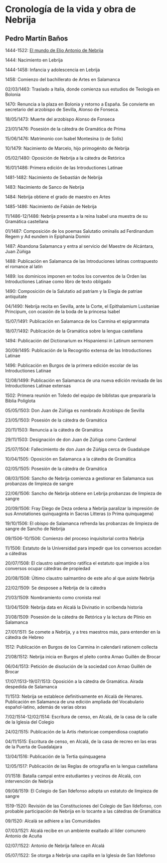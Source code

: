 [comment]: <> (pon las fechas con del formato dd/mm/yyyy )
[comment]: <> (un rango de fechas es separado por un guión)

# Cronología de la vida y obra de Nebrija
## Pedro Martín Baños

1444-1522: [El mundo de Elio Antonio de Nebrija](https://tecnibus22.site/jescuderobus/viernes/Nebrija/mundo.html)

1444: Nacimiento en Lebrija

1444-1458: Infancia y adolescencia en Lebrija

1458: Comienzo del bachillerato de Artes en Salamanca

02/03/1463: Traslado a Italia, donde comienza sus estudios de Teología en Bolonia 

1470: Renuncia a la plaza en Bolonia y retorno a España. Se convierte en secretario del arzobispo de Sevilla, Alonso de Fonseca.

18/05/1473: Muerte del arzobispo Alonso de Fonseca

23/01/1476: Posesión de la cátedra de Gramática de Prima 

15/06/1476: Matrimonio con Isabel Montesina (o de Solís) 

10/1479: Nacimiento de Marcelo, hijo primogénito de Nebrija

05/02/1480:  Oposición de Nebrija a la cátedra de Retórica 

16/01/1486: Primera edición de las Introductiones Latinae 

1481-1482: Nacimiento de Sebastián de Nebrija

1483: Nacimiento de Sanco de Nebrija

1484: Nebrija obtiene el grado de maestro en Artes 

1485-1486: Nacimiento de Fabián de Nebrija

11/1486-12/1486: Nebrija presenta a la reina Isabel una muestra de su Gramática castellana 

01/1487: Composición de los poemas Salutatio ominalis ad Ferdinandum Regem y Ad 
eundem in Epiphania Domini 

1487: Abandona Salamanca y entra al servicio del Maestre de Alcántara, Juan Zúñiga

1488: Publicación en Salamanca de las Introduciones latinas contrapuesto el romance al 
latín 

1489: los dominicos imponen en todos los conventos de la Orden las Introductiones Latinae como libro de texto obligado 

1490: Composición de la Salutatio ad patriam y la Elegia de patriae antiquitate 

04/1490: Nebrija recita en Sevilla, ante la Corte, el Epithalamium Lusitaniae Principum, con 
ocasión de la boda de la princesa Isabel

15/07/1491: Publicación en Salamanca de los Carmina et epigrammata

18/07/1492: Publicación de la Gramática sobre la lengua castellana 

1494: Publicación del Dictionarium ex Hispaniensi in Latinum sermonem

30/09/1495: Publicación de la Recognitio extensa de las Introductiones Latinae

1496: Publicación en Burgos de la primera edición escolar de las Introductiones Latinae 

12/08/1499: Publicación en Salamanca de una nueva edición revisada de las 
Introductiones Latinae extensas

1502: Primera reunión en Toledo del equipo de biblistas que prepararía la Biblia Políglota 

05/05/1503: Don Juan de Zúñiga es nombrado Arzobispo de Sevilla 

23/05/1503: Posesión de la cátedra de Gramática 

20/11/1503: Renuncia a la cátedra de Gramática 

29/11/1503: Designación de don Juan de Zúñiga como Cardenal

25/07/1504: Fallecimiento de don Juan de Zúñiga cerca de Guadalupe

10/04/1505: Oposición en Salamanca a la cátedra de Gramática

02/05/1505: Posesión de la cátedra de Gramática

08/03/1506: Sancho de Nebrija comienza a gestionar en Salamanca sus probanzas de 
limpieza de sangre

22/06/1506: Sancho de Nebrija obtiene en Lebrija probanzas de limpieza de sangre 

20/09/1506: Fray Diego de Deza ordena a Nebrija paralizar la impresión de sus 
Annotationes quinquaginta in Sacras Litteras (o Prima quinquagena)

19/10/1506: El obispo de Salamanca refrenda las probanzas de limpieza de sangre de 
Sancho de Nebrija 

09/1506-10/1506: Comienzo del proceso inquisitorial contra Nebrija

11/1506: Estatuto de la Universidad para impedir que los conversos accedan a cátedras

20/07/1508: El claustro salmantino ratifica el estatuto que impide a los conversos ocupar cátedras de propiedad

20/08/1508: Último claustro salmantino de este año al que asiste Nebrija

22/02/1509: Se desposee a Nebrija de la cátedra 

21/03/1509: Nombramiento como cronista real

13/04/1509: Nebrija data en Alcalá la Divinatio in scribenda historia 

31/08/1509: Posesión de la cátedra de Retórica y la lectura de Plinio en Salamanca

27/01/1511: Se comete a Nebrija, y a tres maestros más, para entender en la cátedra de Hebreo 

1512: Publicación en Burgos de los Carmina in calendarii rationem collecta

21/08/1512: Nebrija inicia en Burgos el pleito contra Arnao Guillén de Brocar

06/04/1513: Petición de disolución de la sociedad con Arnao Guillén de Brocar

17/07/1513-19/07/1513: Oposición a la cátedra de Gramática. Airada despedida de Salamanca

11/1513: Nebrija se establece definitivamente en Alcalá de Henares. Publicación en Salamanca de una edición ampliada del Vocabulario español-latino, además de varias obras

7/02/1514-12/02/1514: Escritura de censo, en Alcalá, de la casa de la calle de la Iglesia del Colegio

24/02/1515: Publicación de la Artis rhetoricae compendiosa coaptatio

04/11/1515: Escritura de censo, en Alcalá, de la casa de recreo en las eras de la Puerta de Guadalajara

13/04/1516: Publicación de la Tertia quinquagena

12/05/1517: Publicación de las Reglas de ortografía en la lengua castellana

01/1518: Batalla campal entre estudiantes y vecinos de Alcalá, con intervención de Nebrija

09/08/1519: El Colegio de San Ildefonso adopta un estatuto de limpieza de sangre

1519-1520: Revisión de las Constituciones del Colegio de San Ildefonso, con probable participación de Nebrija en lo tocante a las cátedras de Gramática

09/1520: Alcalá se adhiere a las Comunidades

07/03/1521: Alcalá recibe en un ambiente exaltado al líder comunero Antonio de Acuña

02/07/1522: Antonio de Nebrija fallece en Alcalá

05/07/1522: Se otorga a Nebrija una capilla en la Iglesia de San Ildefonso





